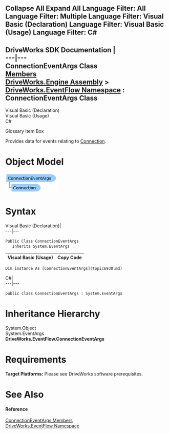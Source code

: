 Collapse All Expand All Language Filter: All  Language Filter: Multiple  Language Filter: Visual Basic (Declaration) Language Filter: Visual Basic (Usage) Language Filter: C#  
---  
DriveWorks SDK Documentation  |   
---|---  
ConnectionEventArgs Class   
[Members](topic6931.md)   
[DriveWorks.Engine Assembly](topic2156.md) > [DriveWorks.EventFlow Namespace](topic6871.md) : ConnectionEventArgs Class  
---  
  
Visual Basic (Declaration)    
Visual Basic (Usage)    
C# 

Glossary Item Box

Provides data for events relating to [Connection](topic6909.md). 

# Object Model

![](dotnetdiagramimages/image366.png)

# Syntax

Visual Basic (Declaration)|   
---|---  
      
    
    Public Class ConnectionEventArgs 
       Inherits System.EventArgs  
  
Visual Basic (Usage)| Copy Code  
---|---  
      
    
    Dim instance As [ConnectionEventArgs](topic6930.md)  
  
C#|   
---|---  
      
    
    public class ConnectionEventArgs : System.EventArgs   
  
# Inheritance Hierarchy

System.Object  
System.EventArgs  
**DriveWorks.EventFlow.ConnectionEventArgs**  


# Requirements

**Target Platforms:** Please see DriveWorks software prerequisites.

# See Also

#### Reference

[ConnectionEventArgs Members](topic6931.md)   
[DriveWorks.EventFlow Namespace](topic6871.md)


